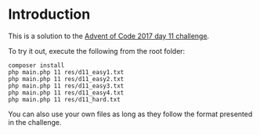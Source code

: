 # Introduction

This is a solution to the [Advent of Code 2017 day 11 challenge](http://adventofcode.com/2017/day/11).

To try it out, execute the following from the root folder:

```shell
composer install
php main.php 11 res/d11_easy1.txt
php main.php 11 res/d11_easy2.txt
php main.php 11 res/d11_easy3.txt
php main.php 11 res/d11_easy4.txt
php main.php 11 res/d11_hard.txt
```

You can also use your own files as long as they follow the format presented in the challenge.